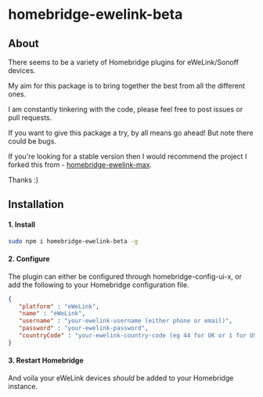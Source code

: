 # homebridge-ewelink-beta

## About

There seems to be a variety of Homebridge plugins for eWeLink/Sonoff devices.

My aim for this package is to bring together the best from all the different ones.

I am constantly tinkering with the code, please feel free to post issues or pull requests.

If you want to give this package a try, by all means go ahead! But note there could be bugs.

If you're looking for a stable version then I would recommend the project I forked this from - [homebridge-ewelink-max](https://github.com/howanghk/homebridge-ewelink).

Thanks :)

## Installation

#### 1. Install

```bash
sudo npm i homebridge-ewelink-beta -g
```

#### 2. Configure
The plugin can either be configured through homebridge-config-ui-x, or add the following to your Homebridge configuration file.

```json
{
   "platform" : "eWeLink",
   "name" : "eWeLink",
   "username" : "your-ewelink-username (either phone or email)",
   "password" : "your-ewelink-password",
   "countryCode" : "your-ewelink-country-code (eg 44 for UK or 1 for USA)"
}
```

#### 3. Restart Homebridge
And voila your eWeLink devices *should* be added to your Homebridge instance.